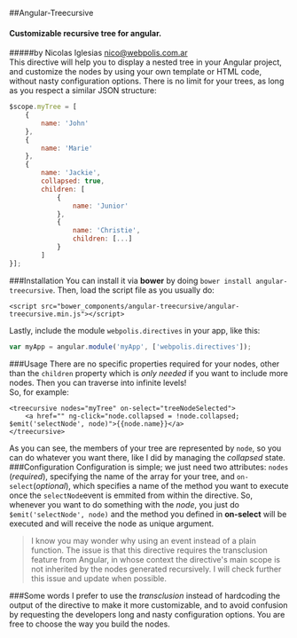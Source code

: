 ##Angular-Treecursive
#### Customizable recursive tree for angular.
#####by Nicolas Iglesias <nico@webpolis.com.ar>
<br>
This directive will help you to display a nested tree in your Angular project, and customize the nodes by using your own template or HTML code, without nasty configuration options. There is no limit for your trees, as long as you respect a similar JSON structure:

```javascript
$scope.myTree = [
    {
        name: 'John'
    },
    {
        name: 'Marie'
    },
    {
        name: 'Jackie',
        collapsed: true,
        children: [
            {
                name: 'Junior'
            },
            {
                name: 'Christie',
                children: [...]
            }
        ]
}];
```
###Installation
You can install it via **bower** by doing `bower install angular-treecursive`.
Then, load the script file as you usually do:
```
<script src="bower_components/angular-treecursive/angular-treecursive.min.js"></script>
```

Lastly, include the module `webpolis.directives` in your app, like this:
```javascript
var myApp = angular.module('myApp', ['webpolis.directives']);
```

###Usage
There are no specific properties required for your nodes, other than the `children` property which is *only needed* if you want to include more nodes. Then you can traverse into infinite levels!
<br>
So, for example:
```
<treecursive nodes="myTree" on-select="treeNodeSelected">
    <a href="" ng-click="node.collapsed = !node.collapsed; $emit('selectNode', node)">{{node.name}}</a>
</treecursive>
```
As you can see, the members of your tree are represented by `node`, so you can do whatever you want there, like I did by managing the *collapsed* state. 
###Configuration
Configuration is simple; we just need two attributes: `nodes` (*required*), specifying the name of the array for your tree, and `on-select`(*optional*), which specifies a name of the method you want to execute once the `selectNode`event is emmited from within the directive.
So, whenever you want to do something with the *node*, you just do `$emit('selectNode', node)` and the method you defined in **on-select** will be executed and will receive the node as unique argument.
> I know you may wonder why using an event instead of a plain function. The issue is that this directive requires the transclusion feature from Angular, in whose context the directive's main scope is not inherited by the nodes generated recursively. I will check further this issue and update when possible.

###Some words
I prefer to use the *transclusion* instead of hardcoding the output of the directive to make it more customizable, and to avoid confusion by requesting the developers long and nasty configuration options. You are free to choose the way you build the nodes.
